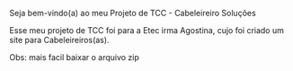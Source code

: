 Seja bem-vindo(a) ao meu Projeto de TCC - Cabeleireiro Soluções

Esse meu projeto de TCC foi para a Etec irma Agostina, cujo foi criado um site para Cabeleireiros(as).


Obs: mais facil baixar o arquivo zip

